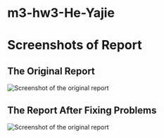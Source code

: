 # m3-hw3-He-Yajie
 # Screenshots of Report #
## The Original Report ##
![Screenshot of the original report](/pics/Original_Report.png)
## The Report After Fixing Problems ##
![Screenshot of the original report](/pics/Report_after_Fixing_Problems.png)